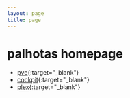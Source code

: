 ```yaml
---
layout: page
title: page
---
```


# palhotas homepage

* [pve](https://192.168.1.3:8006/){:target="_blank"}
* [cockpit](https://192.168.1.88:9090/){:target="_blank"}
* [plex](){:target="_blank"}
